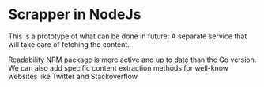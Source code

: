 # Scrapper in NodeJs

This is a prototype of what can be done in future: A separate service that will take care of fetching the content.

Readability NPM package is more active and up to date than the Go version.  
We can also add specific content extraction methods for well-know websites like Twitter and Stackoverflow.